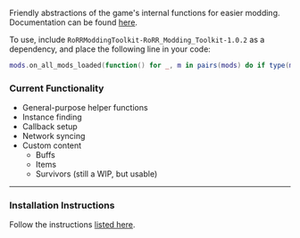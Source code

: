 Friendly abstractions of the game's internal functions for easier modding.  
Documentation can be found [here](https://github.com/RoRRModdingToolkit/RoRR_Modding_Toolkit/wiki).  

To use, include `RoRRModdingToolkit-RoRR_Modding_Toolkit-1.0.2` as a dependency, and place the following line in your code:  
```lua
mods.on_all_mods_loaded(function() for _, m in pairs(mods) do if type(m) == "table" and m.RoRR_Modding_Toolkit then Actor = m.Actor Buff = m.Buff Callback = m.Callback Helper = m.Helper Instance = m.Instance Item = m.Item Net = m.Net Player = m.Player Resources = m.Resources Survivor = m.Survivor break end end end)

```

### Current Functionality
* General-purpose helper functions
* Instance finding
* Callback setup
* Network syncing
* Custom content
    * Buffs
    * Items
    * Survivors (still a WIP, but usable)

---

### Installation Instructions
Follow the instructions [listed here](https://docs.google.com/document/d/1NgLwb8noRLvlV9keNc_GF2aVzjARvUjpND2rxFgxyfw/edit?usp=sharing).
